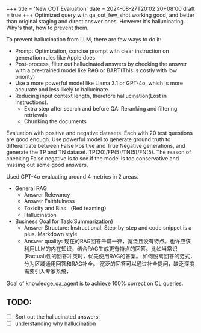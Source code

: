 +++
title = 'New COT Evaluation'
date = 2024-08-27T20:02:20+08:00
draft = true
+++
Optimized query with qa_cot_few_shot working good, and better than original staging and direct answer ones.
However it's hallucinating. Why's that, how to prevent them.

To prevent hallucination from LLM, there are few ways to do it:
- Prompt Optimization, concise prompt with clear instruction on generation rules like Apple does
- Post-process, filter out hallucinated answers by checking the answer with a pre-trained model like RAG or BART(This is costly with low priority)
- Use a more powerful model like Llama 3.1 or GPT-4o, which is more accurate and less likely to hallucinate
- Reducing input context length, therefore hallucination(Lost in Instructions).
    - Extra step after search and before QA: Reranking and filtering retrievals
    - Chunking the documents


Evaluation with positive and negative datasets.
Each with 20 test questions are good enough.
Use powerful model to generate ground truth to differentiate between False Positive and True Negative generations, and generate the TP and TN dataset.
TP(20)/FP(5)/TN(5)/FN(5).
The reason of checking False negative is to see if the model is too conservative and missing out some good answers.

Used GPT-4o evaluating around 4 metrics in 2 areas.

- General RAG
    - Answer Relevancy
    - Answer Faithfulness
    - Toxicity and Bias （Red teaming）
    - Hallucination
- Business Goal for Task(Summarization)
    - Answer Structure: Instructional. Step-by-step and code snippet is a plus. Markdown style
    - Answer quality: 现在的RAG回答千篇一律，宽泛且没有特点。也许应该利用LLM的内在知识，结合RAG生成更有特点的回答。比如当常识(Factual)性的回答冲突时，优先使用RAG的答案。
      如何脱离回答的范式，分为区域通用回答和RAG补全。 宽泛的回答可以通过补全提问，缺乏深度需要引入专家系统，

Goal of knowledge_qa_agent is to achieve 100% correct on CL queries.

## TODO:
- [ ] Sort out the hallucinated answers.
- [ ] understanding why hallucination
